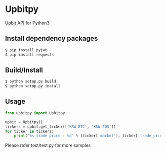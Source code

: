 # Upbitpy

[Upbit API](https://docs.upbit.com/v1.0/reference) for Python3

## Install dependency packages
```bash
$ pip install pyjwt
$ pip install requests
```

## Build/Install
```bash
$ python setup.py build
$ python setup.py install
```

## Usage
```python
from upbitpy import Upbitpy

upbit = Upbitpy()
tickers = upbit.get_ticker(['KRW-BTC', 'KRW-EOS'])
for ticker in tickers:
    print('%s trade price : %d' % (ticker['market'], ticker['trade_price']))
```

Please refer test/test.py for more samples

